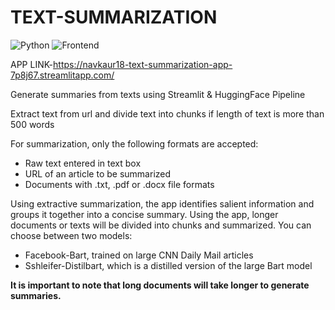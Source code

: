 # TEXT-SUMMARIZATION

![Python](https://img.shields.io/badge/Python-3.7.6-blueviolet)
![Frontend](https://img.shields.io/badge/Frontend-Streamlit-green)

APP LINK-https://navkaur18-text-summarization-app-7p8j67.streamlitapp.com/

Generate summaries from texts using Streamlit & HuggingFace Pipeline

Extract text from url and divide text into chunks if length of text is more than 500 words

For summarization, only the following formats are accepted:
- Raw text entered in text box 
- URL of an article to be summarized 
- Documents with .txt, .pdf or .docx file formats


Using extractive summarization, the app identifies salient information and groups it together into a concise summary. 
Using the app, longer documents or texts will be divided into chunks and summarized.
You can choose between two models:
- Facebook-Bart, trained on large CNN Daily Mail articles
- Sshleifer-Distilbart, which is a distilled version of the large Bart model

****It is important to note that long documents will take longer to generate summaries.****

